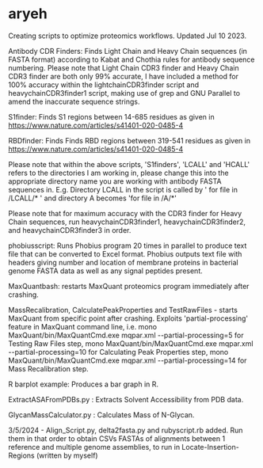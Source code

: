 # aryeh
Creating scripts to optimize proteomics workflows. Updated Jul 10 2023.

Antibody CDR Finders: Finds Light Chain and Heavy Chain sequences (in FASTA format) according to Kabat and Chothia rules for antibody sequence numbering.
Please note that Light Chain CDR3 finder and Heavy Chain CDR3 finder are both only 99% accurate, I have included a method for 100% accuracy within the lightchainCDR3finder script and heavychainCDR3finder1 script, making use of grep and GNU Parallel to amend the inaccurate sequence strings.

S1finder: Finds S1 regions between 14-685 residues as given in https://www.nature.com/articles/s41401-020-0485-4 

RBDfinder: Finds Finds RBD regions between 319-541 residues as given in https://www.nature.com/articles/s41401-020-0485-4 

Please note that within the above scripts, 'S1finders', 'LCALL' and 'HCALL' refers to the directories I am working in, please change this into the appropriate directory name you are working with antibody FASTA sequences in. E.g. Directory LCALL in the script is called by ' for file in /LCALL/* ' and directory A becomes 'for file in /A/*'

Please note that for maximum accuracy with the CDR3 finder for Heavy Chain sequences, run heavychainCDR3finder1, heavychainCDR3finder2, and heavychainCDR3finder3 in order.

phobiusscript: Runs Phobius program 20 times in parallel to produce text file that can be converted to Excel format. Phobius outputs text file with headers giving number and location of membrane proteins in bacterial genome FASTA data as well as any signal peptides present.

MaxQuantbash: restarts MaxQuant proteomics program immediately after crashing. 

MassRecalibration, CalculatePeakProperties and TestRawFiles - starts MaxQuant from specific point after crashing. Exploits 'partial-processing' feature in MaxQuant command line, i.e. 
mono MaxQuant/bin/MaxQuantCmd.exe mqpar.xml --partial-processing=5 for Testing Raw Files step, 
mono MaxQuant/bin/MaxQuantCmd.exe mqpar.xml --partial-processing=10 for Calculating Peak Properties step, 
mono MaxQuant/bin/MaxQuantCmd.exe mqpar.xml --partial-processing=14 for Mass Recalibration step.


R barplot example: Produces a bar graph in R.



ExtractASAFromPDBs.py : Extracts Solvent Accessibility from PDB data.


GlycanMassCalculator.py : Calculates Mass of N-Glycan.

3/5/2024 - Align_Script.py, delta2fasta.py and rubyscript.rb added. Run them in that order to obtain CSVs FASTAs of alignments between 1 reference and multiple genome assemblies, to run in Locate-Insertion-Regions (written by myself)
